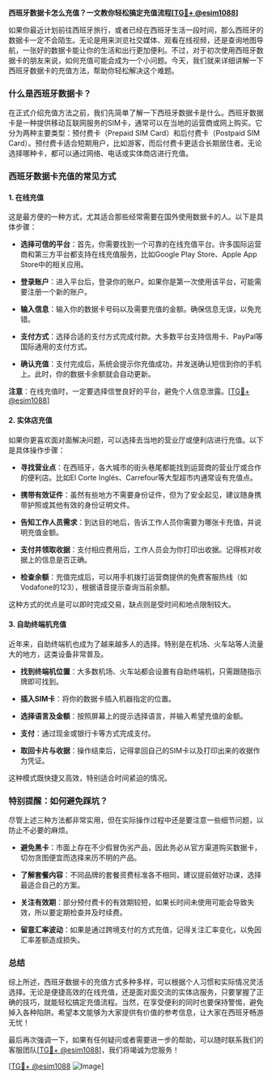**西班牙数据卡怎么充值？一文教你轻松搞定充值流程[[TG💪+ @esim1088](https://t.me/s/esim1088)]**

如果你最近计划前往西班牙旅行，或者已经在西班牙生活一段时间，那么西班牙的数据卡一定不会陌生。无论是用来浏览社交媒体、观看在线视频，还是查询地图导航，一张好的数据卡能让你的生活和出行更加便利。不过，对于初次使用西班牙数据卡的朋友来说，如何充值可能会成为一个小问题。今天，我们就来详细讲解一下西班牙数据卡的充值方法，帮助你轻松解决这个难题。

### 什么是西班牙数据卡？

在正式介绍充值方法之前，我们先简单了解一下西班牙数据卡是什么。西班牙数据卡是一种提供移动互联网服务的SIM卡，通常可以在当地的运营商或网上购买。它分为两种主要类型：预付费卡（Prepaid SIM Card）和后付费卡（Postpaid SIM Card）。预付费卡适合短期用户，比如游客，而后付费卡更适合长期居住者。无论选择哪种卡，都可以通过网络、电话或实体商店进行充值。

### 西班牙数据卡充值的常见方式

#### 1. 在线充值

这是最方便的一种方式，尤其适合那些经常需要在国外使用数据卡的人。以下是具体步骤：

- **选择可信的平台**：首先，你需要找到一个可靠的在线充值平台。许多国际运营商和第三方平台都支持在线充值服务，比如Google Play Store、Apple App Store中的相关应用。
  
- **登录账户**：进入平台后，登录你的账户。如果你是第一次使用该平台，可能需要注册一个新的账户。

- **输入信息**：输入你的数据卡号码以及需要充值的金额。确保信息无误，以免充错。

- **支付方式**：选择合适的支付方式完成付款。大多数平台支持信用卡、PayPal等国际通用的支付方式。

- **确认充值**：支付完成后，系统会提示你充值成功，并发送确认短信到你的手机上。此时，你的数据卡余额就会自动更新。

**注意**：在线充值时，一定要选择信誉良好的平台，避免个人信息泄露。[[TG💪+ @esim1088](https://t.me/s/esim1088)]

#### 2. 实体店充值

如果你更喜欢面对面解决问题，可以选择去当地的营业厅或便利店进行充值。以下是具体操作步骤：

- **寻找营业点**：在西班牙，各大城市的街头巷尾都能找到运营商的营业厅或合作的便利店。比如El Corte Inglés、Carrefour等大型超市内通常设有充值点。

- **携带有效证件**：虽然有些地方不需要身份证件，但为了安全起见，建议随身携带护照或其他有效的身份证明文件。

- **告知工作人员需求**：到达目的地后，告诉工作人员你需要为哪张卡充值，并说明充值金额。

- **支付并领取收据**：支付相应费用后，工作人员会为你打印出收据。记得核对收据上的信息是否正确。

- **检查余额**：充值完成后，可以用手机拨打运营商提供的免费客服热线（如Vodafone的123），根据语音提示查询当前余额。

这种方式的优点是可以即时完成交易，缺点则是受时间和地点限制较大。

#### 3. 自助终端机充值

近年来，自助终端机也成为了越来越多人的选择。特别是在机场、火车站等人流量大的地方，这类设备非常普及。

- **找到终端机位置**：大多数机场、火车站都会设置有自助终端机，只需跟随指示牌即可找到。

- **插入SIM卡**：将你的数据卡插入机器指定的位置。

- **选择语言及金额**：按照屏幕上的提示选择语言，并输入希望充值的金额。

- **支付**：通过现金或银行卡等方式完成支付。

- **取回卡片与收据**：操作结束后，记得拿回自己的SIM卡以及打印出来的收据作为凭证。

这种模式既快捷又高效，特别适合时间紧迫的情况。

### 特别提醒：如何避免踩坑？

尽管上述三种方法都非常实用，但在实际操作过程中还是要注意一些细节问题，以防止不必要的麻烦。

- **避免黑卡**：市面上存在不少假冒伪劣产品，因此务必从官方渠道购买数据卡，切勿贪图便宜而选择来历不明的产品。

- **了解套餐内容**：不同品牌的套餐资费标准各不相同，建议提前做好功课，选择最适合自己的方案。

- **关注有效期**：部分预付费卡的有效期较短，如果长时间未使用可能会导致失效，所以要定期检查并及时续费。

- **留意汇率波动**：如果是通过跨境支付的方式充值，记得关注汇率变化，以免因汇率差额造成损失。

### 总结

综上所述，西班牙数据卡的充值方式多种多样，可以根据个人习惯和实际情况灵活选择。无论是便捷高效的在线充值，还是面对面交流的实体店服务，只要掌握了正确的技巧，就能轻松搞定充值流程。当然，在享受便利的同时也要保持警惕，避免掉入各种陷阱。希望本文能够为大家提供有价值的参考信息，让大家在西班牙畅游无忧！

最后再次强调一下，如果有任何疑问或者需要进一步的帮助，可以随时联系我们的客服团队[[TG💪+ @esim1088](https://t.me/s/esim1088)]，我们将竭诚为您服务！ 

[[TG💪+ @esim1088](https://t.me/s/esim1088) ![Image](https://i.postimg.cc/4NQfJmqS/Snipaste-2025-05-13-00-14-12.png)]